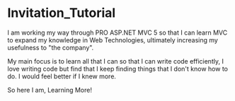 # Invitation_Tutorial
I am working my way through PRO ASP.NET MVC 5 so that I can learn MVC to expand my knowledge in Web Technologies, 
ultimately increasing my usefulness to "the company".  

My main focus is to learn all that I can so that I can write code efficiently, I love writing code but find
that I keep finding things that I don't know how to do.  I would feel better if I knew more.

So here I am, Learning More!
